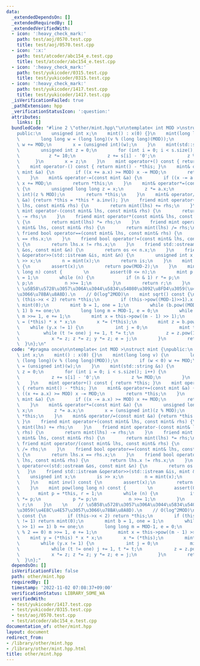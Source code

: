 ```yaml
---
data:
  _extendedDependsOn: []
  _extendedRequiredBy: []
  _extendedVerifiedWith:
  - icon: ':heavy_check_mark:'
    path: test/aoj/0570.test.cpp
    title: test/aoj/0570.test.cpp
  - icon: ':x:'
    path: test/atcoder/abc154_e.test.cpp
    title: test/atcoder/abc154_e.test.cpp
  - icon: ':heavy_check_mark:'
    path: test/yukicoder/0315.test.cpp
    title: test/yukicoder/0315.test.cpp
  - icon: ':heavy_check_mark:'
    path: test/yukicoder/1417.test.cpp
    title: test/yukicoder/1417.test.cpp
  _isVerificationFailed: true
  _pathExtension: hpp
  _verificationStatusIcon: ':question:'
  attributes:
    links: []
  bundledCode: "#line 2 \"other/mint.hpp\"\n\ntemplate< int MOD >\nstruct mint {\n\
    public:\n    unsigned int x;\n    mint() : x(0) {}\n    mint(long long v) {\n\
    \        long long w = (long long)(v % (long long)(MOD));\n        if (w < 0)\
    \ w += MOD;\n        x = (unsigned int)(w);\n    }\n    mint(std::string &s) {\n\
    \        unsigned int z = 0;\n        for (int i = 0; i < s.size(); i++) {\n \
    \           z *= 10;\n            z += s[i] - '0';\n            z %= MOD;\n  \
    \      }\n        x = z;\n    }\n    mint operator+() const { return *this; }\n\
    \    mint operator-() const { return mint() - *this; }\n    mint& operator+=(const\
    \ mint &a) {\n        if ((x += a.x) >= MOD) x -= MOD;\n        return *this;\n\
    \    }\n    mint& operator-=(const mint &a) {\n        if ((x -= a.x) >= MOD)\
    \ x += MOD;\n        return *this;\n    }\n    mint& operator*=(const mint &a)\
    \ {\n        unsigned long long z = x;\n        z *= a.x;\n        x = (unsigned\
    \ int)(z % MOD);\n        return *this;\n    }\n    mint& operator/=(const mint\
    \ &a) {return *this = *this * a.inv(); }\n    friend mint operator+(const mint&\
    \ lhs, const mint& rhs) {\n        return mint(lhs) += rhs;\n    }\n    friend\
    \ mint operator-(const mint& lhs, const mint& rhs) {\n        return mint(lhs)\
    \ -= rhs;\n    }\n    friend mint operator*(const mint& lhs, const mint& rhs)\
    \ {\n        return mint(lhs) *= rhs;\n    }\n    friend mint operator/(const\
    \ mint& lhs, const mint& rhs) {\n        return mint(lhs) /= rhs;\n    }\n   \
    \ friend bool operator==(const mint& lhs, const mint& rhs) {\n        return lhs.x\
    \ == rhs.x;\n    }\n    friend bool operator!=(const mint& lhs, const mint& rhs)\
    \ {\n        return lhs.x != rhs.x;\n    }\n    friend std::ostream& operator<<(std::ostream\
    \ &os, const mint &n) {\n        return os << n.x;\n    }\n    friend std::istream\
    \ &operator>>(std::istream &is, mint &n) {\n        unsigned int x;\n        is\
    \ >> x;\n        n = mint(x);\n        return is;\n    }\n    mint inv() const\
    \ {\n        assert(x);\n        return pow(MOD-2);\n    }\n    mint pow(long\
    \ long n) const {        \n        assert(0 <= n);\n        mint p = *this, r\
    \ = 1;\n        while (n) {\n            if (n & 1) r *= p;\n            p *=\
    \ p;\n            n >>= 1;\n        }\n        return r;\n    }\n    \n    //\
    \ \u5B58\u5728\u3057\u306A\u3044\u5834\u54080\u3092\u8FD4\u3059(\u4E8C\u4E57\u3057\
    \u3066\u78BA\u8A8D).\n    // O(log^2MOD)\n    mint sqrt() const {\n        if\
    \ (this->x < 2) return *this;\n        if (this->pow((MOD-1)>>1).x != 1) return\
    \ mint(0);\n        mint b = 1, one = 1;\n        while (b.pow((MOD-1) >> 1) ==\
    \ 1) b += one;\n        long long m = MOD-1, e = 0;\n        while (m % 2 == 0)\
    \ m >>= 1, e += 1;\n        mint x = this->pow((m - 1) >> 1);\n        mint y\
    \ = (*this) * x * x;\n        x *= (*this);\n        mint z = b.pow(m);\n    \
    \    while (y.x != 1) {\n            int j = 0;\n            mint t = y;\n   \
    \         while (t != one) j += 1, t *= t;\n            z = z.pow(1LL << (e-j-1));\n\
    \            x *= z; z *= z; y *= z; e = j;\n        }\n        return x;\n  \
    \  }\n};\n"
  code: "#pragma once\n\ntemplate< int MOD >\nstruct mint {\npublic:\n    unsigned\
    \ int x;\n    mint() : x(0) {}\n    mint(long long v) {\n        long long w =\
    \ (long long)(v % (long long)(MOD));\n        if (w < 0) w += MOD;\n        x\
    \ = (unsigned int)(w);\n    }\n    mint(std::string &s) {\n        unsigned int\
    \ z = 0;\n        for (int i = 0; i < s.size(); i++) {\n            z *= 10;\n\
    \            z += s[i] - '0';\n            z %= MOD;\n        }\n        x = z;\n\
    \    }\n    mint operator+() const { return *this; }\n    mint operator-() const\
    \ { return mint() - *this; }\n    mint& operator+=(const mint &a) {\n        if\
    \ ((x += a.x) >= MOD) x -= MOD;\n        return *this;\n    }\n    mint& operator-=(const\
    \ mint &a) {\n        if ((x -= a.x) >= MOD) x += MOD;\n        return *this;\n\
    \    }\n    mint& operator*=(const mint &a) {\n        unsigned long long z =\
    \ x;\n        z *= a.x;\n        x = (unsigned int)(z % MOD);\n        return\
    \ *this;\n    }\n    mint& operator/=(const mint &a) {return *this = *this * a.inv();\
    \ }\n    friend mint operator+(const mint& lhs, const mint& rhs) {\n        return\
    \ mint(lhs) += rhs;\n    }\n    friend mint operator-(const mint& lhs, const mint&\
    \ rhs) {\n        return mint(lhs) -= rhs;\n    }\n    friend mint operator*(const\
    \ mint& lhs, const mint& rhs) {\n        return mint(lhs) *= rhs;\n    }\n   \
    \ friend mint operator/(const mint& lhs, const mint& rhs) {\n        return mint(lhs)\
    \ /= rhs;\n    }\n    friend bool operator==(const mint& lhs, const mint& rhs)\
    \ {\n        return lhs.x == rhs.x;\n    }\n    friend bool operator!=(const mint&\
    \ lhs, const mint& rhs) {\n        return lhs.x != rhs.x;\n    }\n    friend std::ostream&\
    \ operator<<(std::ostream &os, const mint &n) {\n        return os << n.x;\n \
    \   }\n    friend std::istream &operator>>(std::istream &is, mint &n) {\n    \
    \    unsigned int x;\n        is >> x;\n        n = mint(x);\n        return is;\n\
    \    }\n    mint inv() const {\n        assert(x);\n        return pow(MOD-2);\n\
    \    }\n    mint pow(long long n) const {        \n        assert(0 <= n);\n \
    \       mint p = *this, r = 1;\n        while (n) {\n            if (n & 1) r\
    \ *= p;\n            p *= p;\n            n >>= 1;\n        }\n        return\
    \ r;\n    }\n    \n    // \u5B58\u5728\u3057\u306A\u3044\u5834\u54080\u3092\u8FD4\
    \u3059(\u4E8C\u4E57\u3057\u3066\u78BA\u8A8D).\n    // O(log^2MOD)\n    mint sqrt()\
    \ const {\n        if (this->x < 2) return *this;\n        if (this->pow((MOD-1)>>1).x\
    \ != 1) return mint(0);\n        mint b = 1, one = 1;\n        while (b.pow((MOD-1)\
    \ >> 1) == 1) b += one;\n        long long m = MOD-1, e = 0;\n        while (m\
    \ % 2 == 0) m >>= 1, e += 1;\n        mint x = this->pow((m - 1) >> 1);\n    \
    \    mint y = (*this) * x * x;\n        x *= (*this);\n        mint z = b.pow(m);\n\
    \        while (y.x != 1) {\n            int j = 0;\n            mint t = y;\n\
    \            while (t != one) j += 1, t *= t;\n            z = z.pow(1LL << (e-j-1));\n\
    \            x *= z; z *= z; y *= z; e = j;\n        }\n        return x;\n  \
    \  }\n};"
  dependsOn: []
  isVerificationFile: false
  path: other/mint.hpp
  requiredBy: []
  timestamp: '2022-11-02 07:08:37+09:00'
  verificationStatus: LIBRARY_SOME_WA
  verifiedWith:
  - test/yukicoder/1417.test.cpp
  - test/yukicoder/0315.test.cpp
  - test/aoj/0570.test.cpp
  - test/atcoder/abc154_e.test.cpp
documentation_of: other/mint.hpp
layout: document
redirect_from:
- /library/other/mint.hpp
- /library/other/mint.hpp.html
title: other/mint.hpp
---
```

